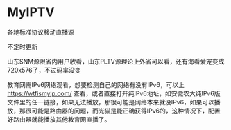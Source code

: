 # MyIPTV
各地标准协议移动直播源

不定时更新

山东SNM源限省内用户收看，山东PLTV源理论上外省可以看，还有海看爱宠变成720x576了，不过码率没变

教育网需IPv6网络观看，想要检测自己的网络有没有IPv6，可以上 https://wtfismyip.com/ 查看，或者直接打开纯IPv6地址，如安徽农大纯IPv6版文件里的任一链接，如果无法播放，那很可能是网络本来就没IPv6，如果可以播放，那很可能是路由器的问题，而光猫是能正确获得IPv6的，这种情况下，配置好路由器就能播放其他教育网直播了。

